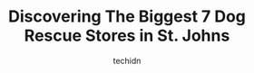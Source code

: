 ---
layout: ampstory
image: https://i0.wp.com/www.auto.or.id/wp-content/uploads/2023/06/gander-area-spca-0-st-johns-1686325250.jpeg?resize=640,853
author: techidn
featured: false
description: St. Johns, Newfoundland and Labrador, Canada is a haven for Dog Rescue enthusiasts, boasting an impressive array of 7 top-notch establishments. Whether youre a seasoned connoisseur or simp
title: Discovering The Biggest 7 Dog Rescue Stores in St. Johns
cover:
   title: Discovering The Biggest 7 Dog Rescue Stores in St. Johns
   subtitle: AUTO.OR.ID
   background: https://www.auto.or.id/wp-content/uploads/2023/06/gander-area-spca-0-st-johns-1686325250.jpeg

pages: 
 - layout: thirds
   top: <h1>#1 Society for the Prevention of Cruelty to Animals St. Johns, NL</h1>
   bottom: "<p>Amazing but Im hoping to not need a schedule or appointment to visit next time as it is time consuming and takes a while! Over all amazing staff and animals well taken c</p>"
   background: https://www.auto.or.id/wp-content/uploads/2023/06/gander-area-spca-1-st-johns-1686325252.jpeg
   backgroundblur: true
 - layout: thirds
   top: <h1>#2 Pet Zone</h1>
   bottom: "<p>320 Torbay Rd, St. Johns, NL A1A 4E1, Canada</p>"
   background: https://www.auto.or.id/wp-content/uploads/2023/06/gander-area-spca-2-st-johns-1686325253.jpeg
   cta:
      link: https://www.auto.or.id/discovering-the-biggest-7-dog-rescue-stores-in-st-johns/
      text: Discovering The Biggest 7 Dog Rescue Stores in St. Johns
 - layout: thirds
   top: <h1>#3 Gander & Area SPCA</h1>
   bottom: "<p>36 McCurdy Dr, Gander, NL A1V 1A2, Canada</p>"
   background: https://images.unsplash.com/photo-1508051258-1607bf9363da?ixlib=rb-4.0.3&ixid=MnwxMjA3fDB8MHxwaG90by1wYWdlfHx8fGVufDB8fHx8&auto=format&fit=crop&w=640&h=853&q=80
   cta:
      link: https://www.auto.or.id/discovering-the-biggest-7-dog-rescue-stores-in-st-johns/
      text: Discovering The Biggest 7 Dog Rescue Stores in St. Johns
 - layout: thirds
   top: <h1>#4 NL West SPCA</h1>
   bottom: "<p>15 Lundrigan Dr, Corner Brook, NL A0L 1J0, Canada</p>"
   background: https://images.unsplash.com/photo-1577732024748-f6ba00087e33?ixlib=rb-4.0.3&ixid=MnwxMjA3fDB8MHxwaG90by1wYWdlfHx8fGVufDB8fHx8&auto=format&fit=crop&w=640&h=853&q=80
   cta:
      link: https://www.auto.or.id/discovering-the-biggest-7-dog-rescue-stores-in-st-johns/
      text: Discovering The Biggest 7 Dog Rescue Stores in St. Johns
 - layout: thirds
   top: <h1>#5 SPCA</h1>
   bottom: "<p>Winnipeg St, Happy Valley-Goose Bay, NL A0P 1C0, Canada</p>"
   background: https://images.unsplash.com/photo-1618863099278-75222d755814?ixlib=rb-4.0.3&ixid=MnwxMjA3fDB8MHxwaG90by1wYWdlfHx8fGVufDB8fHx8&auto=format&fit=crop&w=640&h=853&q=80
   cta:
      link: https://www.auto.or.id/discovering-the-biggest-7-dog-rescue-stores-in-st-johns/
      text: Discovering The Biggest 7 Dog Rescue Stores in St. Johns
 - layout: thirds
   top: <h1>#6 SPCA Newfoundland & Labrador</h1>
   bottom: "<p>138 Memorial Dr, Clarenville, NL A5A 1N5, Canada</p>"
   background: https://images.unsplash.com/photo-1563059999-9bcd13ce672d?ixlib=rb-4.0.3&ixid=MnwxMjA3fDB8MHxwaG90by1wYWdlfHx8fGVufDB8fHx8&auto=format&fit=crop&w=640&h=853&q=80
   cta:
      link: https://www.auto.or.id/discovering-the-biggest-7-dog-rescue-stores-in-st-johns/
      text: Discovering The Biggest 7 Dog Rescue Stores in St. Johns
 - layout: thirds
   top: <h1>#7 FurEver Young Senior Animal Rescue</h1>
   bottom: "<p>St Johns Pl, St. Johns, NL, Canada</p>"
   background: https://images.unsplash.com/photo-1632338940262-084177a4dd21?ixlib=rb-4.0.3&ixid=MnwxMjA3fDB8MHxwaG90by1wYWdlfHx8fGVufDB8fHx8&auto=format&fit=crop&w=640&h=853&q=80
   cta:
      link: https://www.auto.or.id/discovering-the-biggest-7-dog-rescue-stores-in-st-johns/
      text: Discovering The Biggest 7 Dog Rescue Stores in St. Johns
 - layout: thirds
   middle: Continue reading...
   background: https://images.unsplash.com/photo-1490274494753-fd4f84681e7c?ixlib=rb-4.0.3&ixid=MnwxMjA3fDB8MHxwaG90by1wYWdlfHx8fGVufDB8fHx8&auto=format&fit=crop&w=640&h=853&q=80
   cta:
      link: https://www.auto.or.id/discovering-the-biggest-7-dog-rescue-stores-in-st-johns/
      text: Discovering The Biggest 7 Dog Rescue Stores in St. Johns

---
